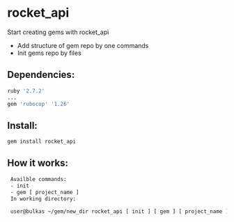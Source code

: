 # rocket_api
Start creating gems with rocket_api
- Add structure of gem repo by one commands
- Init gems repo by files
## Dependencies:
```sh
ruby '2.7.2'
...
gem 'rubocop' '1.26'
```
## Install:
```sh
gem install rocket_api
```
## How it works:
```sh   
 Availble commands:
 - init
 - gem [ project_name ]
 In working directory:
 
 user@bulkas ~/gem/new_dir rocket_api [ init ] [ gem ] [ project_name ]
```